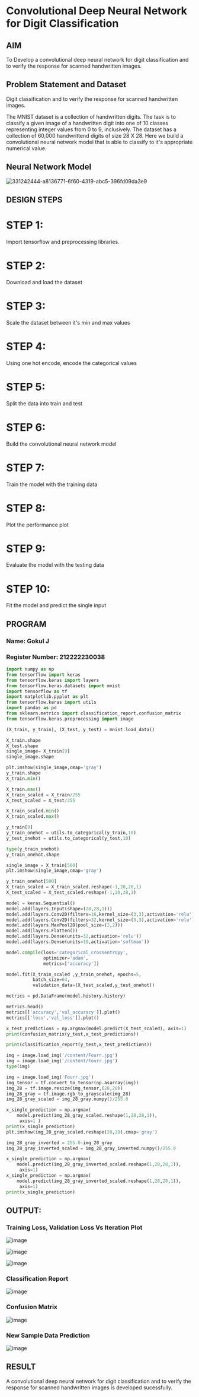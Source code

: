 # Convolutional Deep Neural Network for Digit Classification

## AIM

To Develop a convolutional deep neural network for digit classification and to verify the response for scanned handwritten images.

## Problem Statement and Dataset
Digit classification and to verify the response for scanned handwritten images.

The MNIST dataset is a collection of handwritten digits. The task is to classify a given image of a handwritten digit into one of 10 classes representing integer values from 0 to 9, inclusively. The dataset has a collection of 60,000 handwrittend digits of size 28 X 28. Here we build a convolutional neural network model that is able to classify to it's appropriate numerical value.

## Neural Network Model

![331242444-a8136771-6f60-4319-abc5-396fd09da3e9](https://github.com/user-attachments/assets/d28556ed-77f9-4065-9072-f06a69a09221)


## DESIGN STEPS


# STEP 1:
Import tensorflow and preprocessing libraries.

# STEP 2:
Download and load the dataset

# STEP 3:
Scale the dataset between it's min and max values

# STEP 4:
Using one hot encode, encode the categorical values

#  STEP 5:
Split the data into train and test

# STEP 6:
Build the convolutional neural network model

# STEP 7:
Train the model with the training data

# STEP 8:
Plot the performance plot

#  STEP 9:
Evaluate the model with the testing data

#  STEP 10:
Fit the model and predict the single input


## PROGRAM

### Name: Gokul J
### Register Number: 212222230038
```python
import numpy as np
from tensorflow import keras
from tensorflow.keras import layers
from tensorflow.keras.datasets import mnist
import tensorflow as tf
import matplotlib.pyplot as plt
from tensorflow.keras import utils
import pandas as pd
from sklearn.metrics import classification_report,confusion_matrix
from tensorflow.keras.preprocessing import image

(X_train, y_train), (X_test, y_test) = mnist.load_data()

X_train.shape
X_test.shape
single_image= X_train[9]
single_image.shape

plt.imshow(single_image,cmap='gray')
y_train.shape
X_train.min()

X_train.max()
X_train_scaled = X_train/255
X_test_scaled = X_test/255

X_train_scaled.min()
X_train_scaled.max()

y_train[9]
y_train_onehot = utils.to_categorical(y_train,10)
y_test_onehot = utils.to_categorical(y_test,10)

type(y_train_onehot)
y_train_onehot.shape

single_image = X_train[500]
plt.imshow(single_image,cmap='gray')

y_train_onehot[500]
X_train_scaled = X_train_scaled.reshape(-1,28,28,1)
X_test_scaled = X_test_scaled.reshape(-1,28,28,1)

model = keras.Sequential()
model.add(layers.Input(shape=(28,28,1)))
model.add(layers.Conv2D(filters=16,kernel_size=(3,3),activation='relu'))
model.add(layers.Conv2D(filters=32,kernel_size=(3,3),activation='relu'))
model.add(layers.MaxPool2D(pool_size=(2,2)))
model.add(layers.Flatten())
model.add(layers.Dense(units=32,activation='relu'))
model.add(layers.Dense(units=10,activation='softmax'))

model.compile(loss='categorical_crossentropy',
              optimizer='adam',
              metrics=['accuracy'])

model.fit(X_train_scaled ,y_train_onehot, epochs=5,
          batch_size=64,
          validation_data=(X_test_scaled,y_test_onehot))

metrics = pd.DataFrame(model.history.history)

metrics.head()
metrics[['accuracy','val_accuracy']].plot()
metrics[['loss','val_loss']].plot()

x_test_predictions = np.argmax(model.predict(X_test_scaled), axis=1)
print(confusion_matrix(y_test,x_test_predictions))

print(classification_report(y_test,x_test_predictions))

img = image.load_img('/content/Fourr.jpg')
img = image.load_img('/content/Fourr.jpg')
type(img)

img = image.load_img('Fourr.jpg')
img_tensor = tf.convert_to_tensor(np.asarray(img))
img_28 = tf.image.resize(img_tensor,(28,28))
img_28_gray = tf.image.rgb_to_grayscale(img_28)
img_28_gray_scaled = img_28_gray.numpy()/255.0

x_single_prediction = np.argmax(
    model.predict(img_28_gray_scaled.reshape(1,28,28,1)),
     axis=1 )
print(x_single_prediction)
plt.imshow(img_28_gray_scaled.reshape(28,28),cmap='gray')

img_28_gray_inverted = 255.0-img_28_gray
img_28_gray_inverted_scaled = img_28_gray_inverted.numpy()/255.0

x_single_prediction = np.argmax(
    model.predict(img_28_gray_inverted_scaled.reshape(1,28,28,1)),
     axis=1)
x_single_prediction = np.argmax(
    model.predict(img_28_gray_inverted_scaled.reshape(1,28,28,1)),
     axis=1)
print(x_single_prediction)

```


## OUTPUT:

### Training Loss, Validation Loss Vs Iteration Plot

![image](https://github.com/user-attachments/assets/6b2524ea-925c-446d-857d-ca9ac8538362)


![image](https://github.com/user-attachments/assets/ffe28f1e-fa14-4c58-847c-3d67c8352e7b)


![image](https://github.com/user-attachments/assets/9be13be6-9bc7-40e2-9ae0-84c4e558fd11)



### Classification Report

![image](https://github.com/user-attachments/assets/c8bbb518-0ad3-4c6b-9df0-6179e81c7fd6)


### Confusion Matrix


![image](https://github.com/user-attachments/assets/2f08f9db-5eb8-48e4-9d93-811b71110b88)


### New Sample Data Prediction

![image](https://github.com/user-attachments/assets/eb3da234-8199-4904-9417-4837ffd45d57)


## RESULT
A convolutional deep neural network for digit classification and to verify the response for scanned handwritten images is developed sucessfully.
